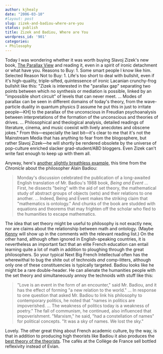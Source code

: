 ```yaml
---
author: kjhealy
date: "2006-03-10"
#layout: post
slug: zizek-and-badiou-where-are-you
status: publish
title: Zizek and Badiou, Where are You
wordpress_id: '901'
categories:
- Philosophy
---
```


Today I was wondering whether it was worth buying Slavoj Zizek's new book, [The Parallax View](http://mitpress.mit.edu/catalog/item/default.asp?ttype=2&tid=10762) and reading it, even in a spirit of ironic detachment or what have you. Reasons to Buy: 1. Some smart people I know like him. Selected Reason Not to Buy: 1. Life's too short to deal with bullshit, even if it's high-quality, triple-sifted, quintessence of ironic Lacanian crunchy-frog bullshit like this: "Zizek is interested in the "parallax gap" separating two points between which no synthesis or mediation is possible, linked by an "impossible short circuit" of levels that can never meet. ... Modes of parallax can be seen in different domains of today's theory, from the wave-particle duality in quantum physics [I assume he put this in just to irritate people—KH] to the parallax of the unconscious in Freudian psychoanalysis between interpretations of the formation of the unconscious and theories of drives. ... Philosophical and theological analysis, detailed readings of literature, cinema, and music coexist with lively anecdotes and obscene jokes." From this—especially the last bit—it's clear to me that it's not the Mainstream Media that has anything to fear from the blogosphere, but rather Slavoj Zizek—he will shortly be rendered obsolete by the universe of pop-culture enriched slacker grad-student/ABD bloggers. Even Zizek can't write fast enough to keep up with them all.

Anyway, here's [another slightly breathless example](http://chronicle.com/temp/email2.php?id=rs6ZjbSWsvgFHx6bhccDzTtjYNwYhggx), this time from the *Chronicle* about the philosopher Alain Badiou:

> Monday's discussion celebrated the publication of a long-awaited English translation of Mr. Badiou's 1988 book, *Being and Event* ... First, he dissects "being" with the aid of set theory, the mathematical study of abstract groups of objects (sets) and their relations to one another. ... Indeed, Being and Event makes the striking claim that "mathematics is ontology." And chunks of the book are studded with equations and theorems that may frighten off the scholar who fled to the humanities to escape mathematics.

The idea that set theory might be useful to philosophy is not exactly new, nor are claims about the relationship between math and ontology. (Maybe [Kenny](http://www.ocf.berkeley.edu/~easwaran/blog/) will show up in the comments with the relevant reading list.) On the other hand, although often ignored in English-speaking countries, it is nevertheless an important fact that an elite French education can entail learning quite a lot of math in addition to ploughing through the great philosophers. So your typical Next Big French Intellectual often has the wherewithal to bug the shite out of technoids *and* comp-litters, although only one of these constituencies is typically targeted. Badiou looks like he might be a rare double-header. He can alienate the humanities people with the set theory and simultaneously annoy the technoids with stuff like this:

> "Love is an event in the form of an encounter," said Mr. Badiou, and it has the effect of forming "a new relation to the world." ... In response to one question that asked Mr. Badiou to link his philosophy to contemporary politics, he noted that "names in politics are impoverished. ... The weakness of politics today is a weakness of poetry." The fall of communism, he continued, also influenced that impoverishment. "Marxism," he said, "had a constellation of names" for political concepts. "It was a sky of names. We lost the sky."

Lovely. The other great thing about French academic culture, by the way, is that in addition to producing high theorists like Badiou it also produces the [best theory of the theorists](http://www.amazon.com/exec/obidos/ASIN/0804717982/). The cafés at the Collège de France sell bottled reflexivity instead of Evian.
